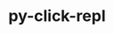 ---
title: "py-click-repl"
layout: cache
categories: [package, develop]
meta: {"versions": ["0.2.0"], "compilers": ["gcc@=7.5.0"], "oss": ["ubuntu18.04"], "platforms": ["linux"], "targets": ["x86_64_v3"], "stacks": ["radiuss", "root"], "num_specs": 5, "num_specs_by_stack": {"root": 5, "radiuss": 5}}
spec_details: [{"hash": "ucq4xb6ssnuejboh3d3ulkhtt2t24ri4", "compiler": "gcc@=7.5.0", "versions": ["0.2.0"], "os": "ubuntu18.04", "platform": "linux", "target": "x86_64_v3", "variants": ["build_system=python_pip"], "stacks": ["root", "radiuss"], "size": "-", "tarball": "https://binaries.spack.io/develop/build_cache/linux-ubuntu18.04-x86_64_v3/gcc-7.5.0/py-click-repl-0.2.0/linux-ubuntu18.04-x86_64_v3-gcc-7.5.0-py-click-repl-0.2.0-ucq4xb6ssnuejboh3d3ulkhtt2t24ri4.spack"}, {"hash": "w2e5be6m4muig3y7ptliw6uzl7daypwb", "compiler": "gcc@=7.5.0", "versions": ["0.2.0"], "os": "ubuntu18.04", "platform": "linux", "target": "x86_64_v3", "variants": ["build_system=python_pip"], "stacks": ["root", "radiuss"], "size": "-", "tarball": "https://binaries.spack.io/develop/build_cache/linux-ubuntu18.04-x86_64_v3/gcc-7.5.0/py-click-repl-0.2.0/linux-ubuntu18.04-x86_64_v3-gcc-7.5.0-py-click-repl-0.2.0-w2e5be6m4muig3y7ptliw6uzl7daypwb.spack"}, {"hash": "b2ibkzc5p5raadcgltxgvvkgewml6hl7", "compiler": "gcc@=7.5.0", "versions": ["0.2.0"], "os": "ubuntu18.04", "platform": "linux", "target": "x86_64_v3", "variants": ["build_system=python_pip"], "stacks": ["root", "radiuss"], "size": "-", "tarball": "https://binaries.spack.io/develop/build_cache/linux-ubuntu18.04-x86_64_v3/gcc-7.5.0/py-click-repl-0.2.0/linux-ubuntu18.04-x86_64_v3-gcc-7.5.0-py-click-repl-0.2.0-b2ibkzc5p5raadcgltxgvvkgewml6hl7.spack"}, {"hash": "gzt4azuokzxowav2zdw4ynwewu4hgsdp", "compiler": "gcc@=7.5.0", "versions": ["0.2.0"], "os": "ubuntu18.04", "platform": "linux", "target": "x86_64_v3", "variants": ["build_system=python_pip"], "stacks": ["root", "radiuss"], "size": "-", "tarball": "https://binaries.spack.io/develop/build_cache/linux-ubuntu18.04-x86_64_v3/gcc-7.5.0/py-click-repl-0.2.0/linux-ubuntu18.04-x86_64_v3-gcc-7.5.0-py-click-repl-0.2.0-gzt4azuokzxowav2zdw4ynwewu4hgsdp.spack"}, {"hash": "6qwhlsnrl5jrvegbx3wrcfssnritiwol", "compiler": "gcc@=7.5.0", "versions": ["0.2.0"], "os": "ubuntu18.04", "platform": "linux", "target": "x86_64_v3", "variants": ["build_system=python_pip"], "stacks": ["root", "radiuss"], "size": "-", "tarball": "https://binaries.spack.io/develop/build_cache/linux-ubuntu18.04-x86_64_v3/gcc-7.5.0/py-click-repl-0.2.0/linux-ubuntu18.04-x86_64_v3-gcc-7.5.0-py-click-repl-0.2.0-6qwhlsnrl5jrvegbx3wrcfssnritiwol.spack"}]
---